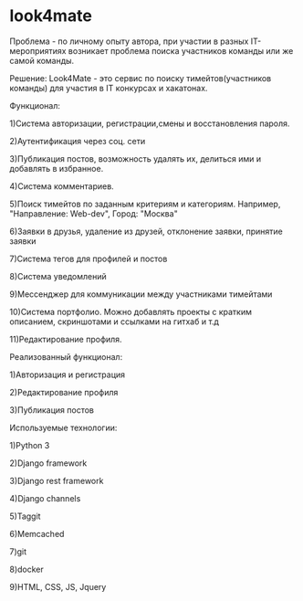 # look4mate
Проблема - по личному опыту автора, при участии в разных IT-мероприятиях возникает проблема поиска участников команды или же самой команды.

Решение:
  Look4Mate - это сервис по поиску тимейтов(участников команды) для участия в IT конкурсах и хакатонах.

Функционал:

1)Система авторизации, регистрации,смены и восстановления пароля.

2)Аутентификация через соц. сети

3)Публикация постов, возможность удалять их, делиться ими и добавлять в избранное.

4)Система комментариев.

5)Поиск тимейтов по заданным критериям и категориям. Например, "Направление: Web-dev", Город: "Москва"

6)Заявки в друзья, удаление из друзей, отклонение заявки, принятие заявки

7)Система тегов для профилей и постов

8)Система уведомлений

9)Мессенджер для коммуникации между участниками тимейтами

10)Система портфолио. Можно добавлять проекты с кратким описанием, скриншотами и ссылками на гитхаб и т.д

11)Редактирование профиля.

Реализованный функционал:

1)Авторизация и регистрация

2)Редактирование профиля

3)Публикация постов

Используемые технологии:

1)Python 3

2)Django framework

3)Django rest framework

4)Django channels

5)Taggit

6)Memcached

7)git

8)docker

9)HTML, CSS, JS, Jquery

